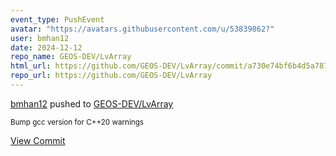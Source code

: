 ```yaml
---
event_type: PushEvent
avatar: "https://avatars.githubusercontent.com/u/53839862?"
user: bmhan12
date: 2024-12-12
repo_name: GEOS-DEV/LvArray
html_url: https://github.com/GEOS-DEV/LvArray/commit/a730e74bf6b4d5a787300e0c28014823d25013e5
repo_url: https://github.com/GEOS-DEV/LvArray
---
```


<a href='https://github.com/bmhan12' target='_blank'>bmhan12</a> pushed to <a href='https://github.com/GEOS-DEV/LvArray' target='_blank'>GEOS-DEV/LvArray</a>

<small>Bump gcc version for C++20 warnings</small>

<a href='https://github.com/GEOS-DEV/LvArray/commit/a730e74bf6b4d5a787300e0c28014823d25013e5' target='_blank'>View Commit</a>